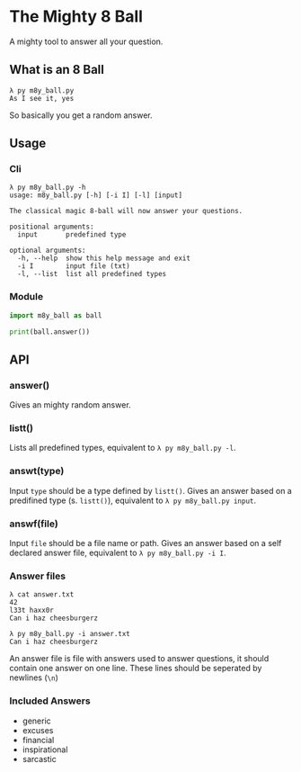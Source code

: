 # The Mighty 8 Ball

A mighty tool to answer all your question.

## What is an 8 Ball

```
λ py m8y_ball.py
As I see it, yes
```
So basically you get a random answer.

## Usage

### Cli

```
λ py m8y_ball.py -h
usage: m8y_ball.py [-h] [-i I] [-l] [input]

The classical magic 8-ball will now answer your questions.

positional arguments:
  input       predefined type

optional arguments:
  -h, --help  show this help message and exit
  -i I        input file (txt)
  -l, --list  list all predefined types

```

### Module

```python
import m8y_ball as ball

print(ball.answer())
```

## API

### answer()

Gives an mighty random answer.

### listt()

Lists all predefined types, equivalent to ```λ py m8y_ball.py -l```.

### answt(type)

Input ```type``` should be a type defined by ```listt()```.
Gives an answer based on a predifined type (s. ```listt()```), equivalent to ```λ py m8y_ball.py input```.

### answf(file)

Input ```file``` should be a file name or path.
Gives an answer based on a self declared answer file, equivalent to ```λ py m8y_ball.py -i I```.

### Answer files

```
λ cat answer.txt
42
l33t haxx0r
Can i haz cheesburgerz
```
```
λ py m8y_ball.py -i answer.txt
Can i haz cheesburgerz

```
An answer file is file with answers used to answer questions, it should contain one answer on one line.
These lines should be seperated by newlines (```\n```)

### Included Answers

* generic
* excuses
* financial
* inspirational
* sarcastic
